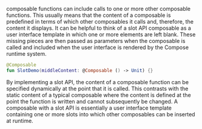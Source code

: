  composable functions can include calls to one or more other composable functions. 
 This usually means that the content of a composable is predefined in terms of which other composables it calls and, therefore, the content it displays.
It can be helpful to think of a slot API composable as a user interface template in which one or more elements are left blank. These missing pieces are then passed as parameters when the composable is called and included when the user interface is rendered by the Compose runtime system.
```kotlin
@Composable
fun SlotDemo(middleContent: @Composable () -> Unit) {}
```
By implementing a slot API, the content of a composable function can be specified  dynamically at the point that it is called. This contrasts with the static content of a typical composable where the content is defined at the point the function is written and cannot subsequently be changed. A composable with  a slot API is essentially a user interface template containing one or more slots into which other composables can 
be inserted at runtime.